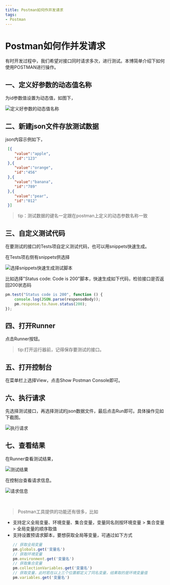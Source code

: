 ```yaml
---
title: Postman如何作并发请求
tags: 
- Postman
---
```

# Postman如何作并发请求

有时开发过程中，我们希望对接口同时请求多次，进行测试。本博简单介绍下如何使用POSTMAN进行操作。

## 一、定义好参数的动态值名称
	
为id参数值设置为动态值，如图下，

![定义好参数的动态值名称](/postman/1.png)

<!-- more -->

## 二、新建json文件存放测试数据

json内容示例如下，

```json
 [{
 	"value":"apple",
 	"id":"123"
 },{
 	"value":"orange",
 	"id":"456"
 },{
 	"value":"banana",
 	"id":"789"
 },{
 	"value":"pear",
 	"id":"012"
 }]
```

> tip：测试数据的键名一定跟在postman上定义的动态参数名称一致

## 三、自定义测试代码

在要测试的接口的Tests项自定义测试代码，也可以用snippets快速生成。

在Tests项右侧有snippets供选择

![选择snippets快速生成测试脚本](/postman/2.png)

比如选择"Status code: Code is 200"脚本，快速生成如下代码，检验接口是否返回200状态码

```javascript
pm.test("Status code is 200", function () {
    console.log(JSON.parse(responseBody));
    pm.response.to.have.status(200);
});
```

## 四、打开Runner

点击Runner按钮。

> tip:打开运行器前，记得保存要测试的接口。

## 五、打开控制台

在菜单栏上选择View，点击Show Postman Console即可。

## 六、执行请求

先选择测试接口，再选择测试的json数据文件，最后点击Run即可。具体操作见如下截图。

![执行请求](/postman/3.png)

## 七、查看结果

在Runner查看测试结果，

![测试结果](/postman/4.png)

在控制台查看请求信息。

![请求信息](/postman/5.png)

<br style="padding: 20px 0;">

> Postman工具提供的功能还有很多，比如
- 支持定义全局变量、环境变量、集合变量，变量同名则按环境变量 > 集合变量 > 全局变量的顺序取值
- 支持设置预请求脚本，要想获取全局等变量，可通过如下方式
  ```javascript
  // 获取全局变量
  pm.globals.get('变量名')
  // 获取环境变量
  pm.environment.get('变量名')
  // 获取集合变量
  pm.collectionVariables.get('变量名')
  // 获取变量，此时若在以上三个位置都定义了同名变量，结果取的是环境变量值
  pm.variables.get('变量名')
  ```
